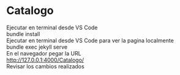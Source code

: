 # Catalogo
Ejecutar en terminal desde VS Code  
bundle install  
Ejecutar en terminal desde VS Code para ver la pagina localmente  
bundle exec jekyll serve  
En el navegador pegar la URL  
http://127.0.0.1:4000/Catalogo/  
Revisar los cambios realizados  